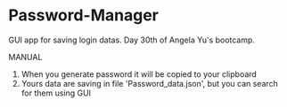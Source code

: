 # Password-Manager
GUI app for saving login datas.
Day 30th of Angela Yu's bootcamp.

MANUAL
1) When you generate password it will be copied to your clipboard
2) Yours data are saving in file 'Password_data.json', but  you can search for them using GUI
